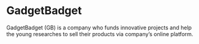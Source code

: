 # GadgetBadget
GadgetBadget (GB) is a company who funds innovative projects and help the young researches to  sell their products via company’s online platform. 
